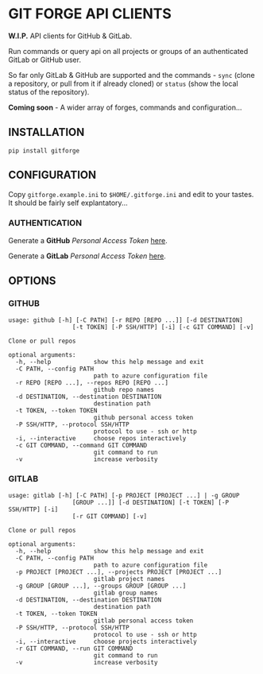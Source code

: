 # GIT FORGE API CLIENTS

**W.I.P.** API clients for GitHub & GitLab.

Run commands or query api on all projects or groups of an authenticated GitLab
or GitHub user.

So far only GitLab & GitHub are supported and the commands - `sync` (clone a
repository, or pull from it if already cloned) or `status` (show the local status of
the repository).

**Coming soon** - A wider array of forges, commands and configuration...

## INSTALLATION

`pip install gitforge`

## CONFIGURATION

Copy `gitforge.example.ini` to `$HOME/.gitforge.ini` and edit to your tastes. It should
be fairly self explantatory...

### AUTHENTICATION

Generate a **GitHub** *Personal Access Token* [here](https://github.com/settings/tokens).

Generate a **GitLab** *Personal Access Token* [here](https://gitlab.com/profile/personal_access_tokens).

## OPTIONS

### GITHUB

``` text
usage: github [-h] [-C PATH] [-r REPO [REPO ...]] [-d DESTINATION]
                  [-t TOKEN] [-P SSH/HTTP] [-i] [-c GIT COMMAND] [-v]

Clone or pull repos

optional arguments:
  -h, --help            show this help message and exit
  -C PATH, --config PATH
                        path to azure configuration file
  -r REPO [REPO ...], --repos REPO [REPO ...]
                        github repo names
  -d DESTINATION, --destination DESTINATION
                        destination path
  -t TOKEN, --token TOKEN
                        github personal access token
  -P SSH/HTTP, --protocol SSH/HTTP
                        protocol to use - ssh or http
  -i, --interactive     choose repos interactively
  -c GIT COMMAND, --command GIT COMMAND
                        git command to run
  -v                    increase verbosity
```

### GITLAB

``` text
usage: gitlab [-h] [-C PATH] [-p PROJECT [PROJECT ...] | -g GROUP
                  [GROUP ...]] [-d DESTINATION] [-t TOKEN] [-P SSH/HTTP] [-i]
                  [-r GIT COMMAND] [-v]

Clone or pull repos

optional arguments:
  -h, --help            show this help message and exit
  -C PATH, --config PATH
                        path to azure configuration file
  -p PROJECT [PROJECT ...], --projects PROJECT [PROJECT ...]
                        gitlab project names
  -g GROUP [GROUP ...], --groups GROUP [GROUP ...]
                        gitlab group names
  -d DESTINATION, --destination DESTINATION
                        destination path
  -t TOKEN, --token TOKEN
                        gitlab personal access token
  -P SSH/HTTP, --protocol SSH/HTTP
                        protocol to use - ssh or http
  -i, --interactive     choose projects interactively
  -r GIT COMMAND, --run GIT COMMAND
                        git command to run
  -v                    increase verbosity
```
